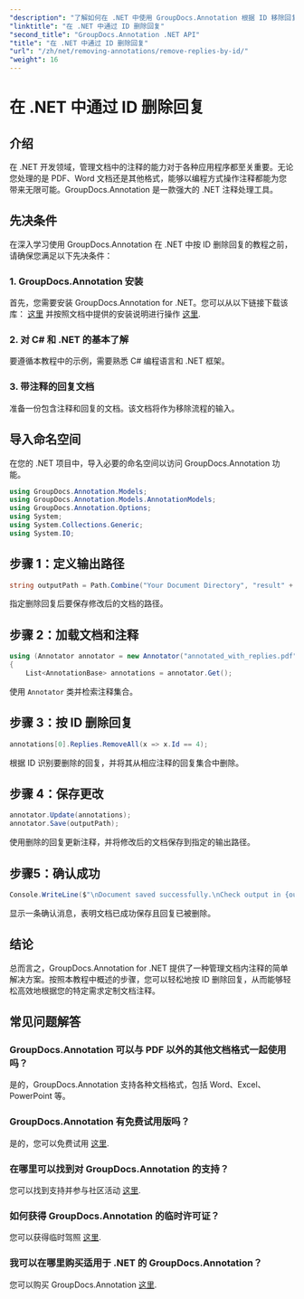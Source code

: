 ```yaml
---
"description": "了解如何在 .NET 中使用 GroupDocs.Annotation 根据 ID 移除回复。按照我们的分步教程，高效管理文档注释。"
"linktitle": "在 .NET 中通过 ID 删除回复"
"second_title": "GroupDocs.Annotation .NET API"
"title": "在 .NET 中通过 ID 删除回复"
"url": "/zh/net/removing-annotations/remove-replies-by-id/"
"weight": 16
---
```


# 在 .NET 中通过 ID 删除回复

## 介绍
在 .NET 开发领域，管理文档中的注释的能力对于各种应用程序都至关重要。无论您处理的是 PDF、Word 文档还是其他格式，能够以编程方式操作注释都能为您带来无限可能。GroupDocs.Annotation 是一款强大的 .NET 注释处理工具。
## 先决条件
在深入学习使用 GroupDocs.Annotation 在 .NET 中按 ID 删除回复的教程之前，请确保您满足以下先决条件：
### 1. GroupDocs.Annotation 安装
首先，您需要安装 GroupDocs.Annotation for .NET。您可以从以下链接下载该库： [这里](https://releases.groupdocs.com/annotation/net/) 并按照文档中提供的安装说明进行操作 [这里](https://tutorials。groupdocs.com/annotation/net/).
### 2. 对 C# 和 .NET 的基本了解
要遵循本教程中的示例，需要熟悉 C# 编程语言和 .NET 框架。
### 3. 带注释的回复文档
准备一份包含注释和回复的文档。该文档将作为移除流程的输入。

## 导入命名空间
在您的 .NET 项目中，导入必要的命名空间以访问 GroupDocs.Annotation 功能。
```csharp
using GroupDocs.Annotation.Models;
using GroupDocs.Annotation.Models.AnnotationModels;
using GroupDocs.Annotation.Options;
using System;
using System.Collections.Generic;
using System.IO;
```
## 步骤 1：定义输出路径
```csharp
string outputPath = Path.Combine("Your Document Directory", "result" + Path.GetExtension("input.pdf"));
```
指定删除回复后要保存修改后的文档的路径。
## 步骤 2：加载文档和注释
```csharp
using (Annotator annotator = new Annotator("annotated_with_replies.pdf"))
{
    List<AnnotationBase> annotations = annotator.Get();
```
使用 `Annotator` 类并检索注释集合。
## 步骤 3：按 ID 删除回复
```csharp
annotations[0].Replies.RemoveAll(x => x.Id == 4);
```
根据 ID 识别要删除的回复，并将其从相应注释的回复集合中删除。
## 步骤 4：保存更改
```csharp
annotator.Update(annotations);
annotator.Save(outputPath);
```
使用删除的回复更新注释，并将修改后的文档保存到指定的输出路径。
## 步骤5：确认成功
```csharp
Console.WriteLine($"\nDocument saved successfully.\nCheck output in {outputPath}.");
```
显示一条确认消息，表明文档已成功保存且回复已被删除。

## 结论
总而言之，GroupDocs.Annotation for .NET 提供了一种管理文档内注释的简单解决方案。按照本教程中概述的步骤，您可以轻松地按 ID 删除回复，从而能够轻松高效地根据您的特定需求定制文档注释。
## 常见问题解答
### GroupDocs.Annotation 可以与 PDF 以外的其他文档格式一起使用吗？
是的，GroupDocs.Annotation 支持各种文档格式，包括 Word、Excel、PowerPoint 等。
### GroupDocs.Annotation 有免费试用版吗？
是的，您可以免费试用 [这里](https://releases。groupdocs.com/).
### 在哪里可以找到对 GroupDocs.Annotation 的支持？
您可以找到支持并参与社区活动 [这里](https://forum。groupdocs.com/c/annotation/10).
### 如何获得 GroupDocs.Annotation 的临时许可证？
您可以获得临时驾照 [这里](https://purchase。groupdocs.com/temporary-license/).
### 我可以在哪里购买适用于 .NET 的 GroupDocs.Annotation？
您可以购买 GroupDocs.Annotation [这里](https://purchase。groupdocs.com/buy).